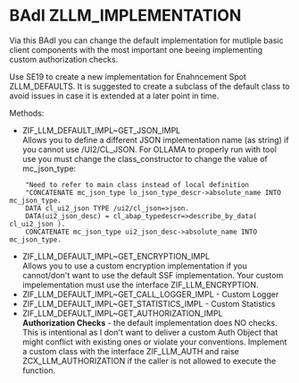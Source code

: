 # BAdI ZLLM_IMPLEMENTATION

Via this BAdI you can change the default implementation for mutliple basic client components with the most important one beeing implementing custom authorization checks.

Use SE19 to create a new implementation for Enahncement Spot ZLLM_DEFAULTS. It is suggested to create a subclass of the default class to avoid issues in case it is extended at a later point in time.

Methods:

- ZIF_LLM_DEFAULT_IMPL~GET_JSON_IMPL\
Allows you to define a different JSON implementation name (as string) if you cannot use /UI2/CL_JSON. For OLLAMA to properly run with tool use you must change the class_constructor to change the value of mc_json_type:

```abap
    "Need to refer to main class instead of local definition
    "CONCATENATE mc_json_type lo_json_type_descr->absolute_name INTO mc_json_type.
    DATA cl_ui2_json TYPE /ui2/cl_json=>json.
    DATA(ui2_json_desc) = cl_abap_typedescr=>describe_by_data( cl_ui2_json ).
    CONCATENATE mc_json_type ui2_json_desc->absolute_name INTO mc_json_type.
```

- ZIF_LLM_DEFAULT_IMPL~GET_ENCRYPTION_IMPL\
Allows you to use a custom encryption implementation if you cannot/don't want to use the default SSF implementation. Your custom impelementation must use the interface ZIF_LLM_ENCRYPTION.
- ZIF_LLM_DEFAULT_IMPL~GET_CALL_LOGGER_IMPL - Custom Logger
- ZIF_LLM_DEFAULT_IMPL~GET_STATISTICS_IMPL - Custom Statistics
- ZIF_LLM_DEFAULT_IMPL~GET_AUTHORIZATION_IMPL\
**Authorization Checks** - the default implementation does NO checks. This is intentional as I don't want to deliver a custom Auth Object that might conflict with existing ones or violate your conventions. Implement a custom class with the interface ZIF_LLM_AUTH and raise ZCX_LLM_AUTHORIZATION if the caller is not allowed to execute the function.
